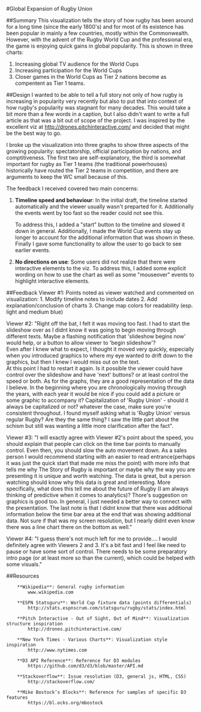 #Global Expansion of Rugby Union

##Summary
This visualization tells the story of how rugby has been around for a long time
(since the early 1800's) and for most of its existence has been popular in mainly
a few countries, mostly within the Commonwealth.  However, with the advent of the
Rugby World Cup and the professional era, the game is enjoying quick gains in 
global popularity.  This is shown in three charts:
  1. Increasing global TV audience for the World Cups
  2. Increasing participation for the World Cups
  3. Closer games in the World Cups as Tier 2 nations become as compentent as
     Tier 1 teams.

##Design
I wanted to be able to tell a full story not only of how rugby is increasing in 
popularity very recently but also to put that into context of how rugby's 
popularity was stagnant for many decades.  This would take a bit more than a 
few words in a caption, but I also didn't want to write a full article as that
was a bit out of scope of the project.  I was inspired by the excellent viz at
 http://drones.pitchinteractive.com/ and decided that might be the best way to go.
 
I broke up the visualization into three graphs to show three aspects of the growing
popularity: spectatorship, official participation by nations, and comptitiveness.
The first two are self-explanatory, the third is somewhat important for rugby
as Tier 1 teams (the traditional powerhouses) historically have routed the Tier 2
teams in competition, and there are arguments to keep the WC small because of this.

The feedback I received covered two main concerns:

  1. **Timeline speed and behaviour**:  In the initial draft, the timeline started 
      automatically and the viewer usually wasn't preparted for it.  Additionally
      the events went by too fast so the reader could not see this.
		 
      To address this, I added a "start" button to the timeline and slowed it down
      in general.  Additionally, I made the World Cup events stay up longer to 
      account for the additional information that was shown in these.  Finally
      I gave some functionality to allow the user to go back to see earlier events.
		 
  2.  **No directions on use**:  Some users did not realize that there were
      interactive elements to the viz.  To address this, I added some explicit 
      wording on how to use the chart as well as some "mouseover" events to 
      highlight interactive elements.
		 

##Feedback
Viewer #1:  Points noted as viewer watched and commented on visualization:
                  1. Modify timeline notes to include dates
                  2. Add explanation/conclusion of charts
                  3. Change map colors for readability (esp. light and medium blue)

Viewer #2:  "Right off the bat, I felt it was moving too fast.  I had to start the
            slideshow over as I didnt know it was going to begin moving through 
            different texts.  Maybe a flashing notification that 'slideshow begins 
            now' would help, or a button to allow viewer to 'begin slideshow'?  
            Even after I knew what to expect, I thought it moved very quickly, 
            especially when you introduced graphics to where my eye wanted to drift 
            down to the graphics, but then I knew I would miss out on the text.  
            At this point I had to restart it again.  Is it possible the viewer 
            could have control over the slideshow and have 'next' buttons?  or at 
            least control the speed or both.
            As for the graphs, they are a good representation of the data I believe.
            In the beginning where you are chronologically moving through the years, 
            with each year it would be nice if you could add a picture or some 
            graphic to accompany it?  Capitalization of 'Rugby Union' - should it 
            always be capitalized or not? whatever the case, make sure you're 
            consistent throughout.  I found myself asking what is 'Rugby Union' 
            versus regular Rugby?  Are they the same thing?  I saw the little part
            about the schism but still was wanting a little more clarification 
            after the fact".

Viewer #3:  "I will exactly agree with Viewer #2's point about the speed, you 
            should explain that people can click on the time bar points to
            manually control. Even then, you should slow the auto movement down. 
            As a sales person I would recommend starting with an easier to read 
            entrance(perhaps it was just the quick start that made me miss the 
            point) with more info that tells me why The Story of Rugby is 
            important or maybe why the way you are presenting it is unique and 
            worth watching.  The data is great, but a person watching should 
            know why this data is great and interesting. More specifically, what
            does this tell me about the future of Rugby (I am always thinking of
            predictive when it comes to analytics)? Thore's suggestion on 
            graphics is good too. In general, I just needed a better way to 
            connect with the presentation.
            The last note is that I didnt know that there was additional 
            information below the time bar area at the end that was showing 
            additional data. Not sure if that was my screen resolution, but I 
            nearly didnt even know there was a line chart there on the bottom as 
            well."

Viewer #4: "I guess there's not much left for me to provide....  I would 
            definitely agree with Viewers 2 and 3.  It's a bit fast and I feel 
            like need to pause or have some sort of control.  There needs to be 
            some preparatory intro page (or at least more so than the current),
            which could be helped with some visuals."

##Resources 

		**Wikipedia**: General rugby information
			www.wikipedia.com
			
		**ESPN Statsguru**: World Cup fixture data (points differentials)
			http://stats.espnscrum.com/statsguru/rugby/stats/index.html

		**Pitch Interactive - Out of Sight, Out of Mind**: Visualization structure inspiration
			http://drones.pitchinteractive.com/
			
		**New York Times - Various Charts**: Visualization style inspiration
			http://www.nytimes.com

		**D3 API Reference**: Reference for D3 modules
			https://github.com/d3/d3/blob/master/API.md
			
		**Stackoverflow**: Issue resolution (D3, general js, HTML, CSS)
			http://stackoverflow.com/
			
		**Mike Bostock’s Blocks**: Reference for samples of specific D3 features
			https://bl.ocks.org/mbostock
